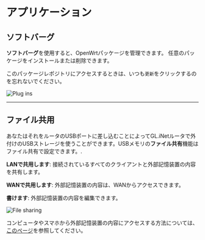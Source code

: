 # アプリケーション



## ソフトバーグ

**ソフトバーグ**を使用すると、OpenWrtパッケージを管理できます。 任意のパッケージをインストールまたは削除できます。

このパッケージレポジトリにアクセスするときは、いつも`更新`をクリックするのを忘れないでください。

![Plug ins](https://static.gl-inet.com/docs/ja/3/セットアップ/nanoルーター/アプリケーション/ソフトバーグ.png)



---

## ファイル共用

あなたはそれをルータのUSBポートに差し込むことによってGL.iNetルータで外付けのUSBストレージを使うことができます。USBメモリの**ファイル共有**機能はファイル共有で設定できます。.

**LANで共用します**: 接続されているすべてのクライアントと外部記憶装置の内容を共有します。

**WANで共用します**: 外部記憶装置の内容は、WANからアクセスできます。

**書けます**: 外部記憶装置の内容を編集できます。

![File sharing](https://static.gl-inet.com/docs/ja/3/セットアップ/nanoルーター/アプリケーション/ファイル共用.png)



コンピュータやスマホから外部記憶装置の内容にアクセスする方法については、[このページ](https://docs.gl-inet.com/jp/3/app/file_sharing/)を参照してください。